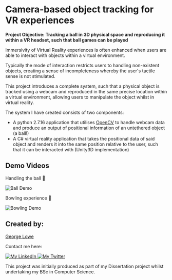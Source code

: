 # Camera-based object tracking for VR experiences

**Project Objective: Tracking a ball in 3D physical space and reproducing it within a VR headset, such that ball games can be played**

Immersivity of Virtual Reality experiences is often enhanced when users are able to interact with objects within a virtual environment. 

Typically the mode of interaction restricts users to handling non-existent objects, creating a sense of incompleteness whereby the user's tactile sense is not stimulated. 

This project introduces a complete system, such that a physical object is tracked using a webcam and reproduced in the same precise location within a virtual environment, allowing users to manipulate the object whilst in virtual reality.

The system I have created consists of two components:

- A python 2.7.16 application that utilises [OpenCV](https://opencv.org/) to handle webcam data and produce an output of positional information of an untethered object (a ball!)
- A C# virtual reality application that takes the positional data of said object and renders it into the same position relative to the user, such that it can be interacted with (Unity3D implementation)

## Demo Videos

Handling the ball 🎾

![Ball Demo](https://media.giphy.com/media/w53V104XFiCCjfoaR7/giphy-downsized-large.gif)

Bowling experience 🎳

![Bowling Demo](https://media.giphy.com/media/WoanwYbF20QDUPGmPu/giphy.gif)


## Created by:

[George Lowe](https://github.com/georgelowe)

Contact me here:

<p align="left">
  <a href="https://www.linkedin.com/in/george-lowe/"> 
    <img alt="My LinkedIn" src="https://img.shields.io/badge/-LinkedIn-0072b1?style=flat&logo=Linkedin&logoColor=white" />
  </a>
  <a href="https://twitter.com/gloweio"> 
    <img alt="My Twitter" src="https://img.shields.io/badge/-Twitter-00acee?style=flat&logo=Twitter&logoColor=white" />
  </a>
</p>


This project was initially produced as part of my Dissertation project whilst undertaking my BSc in Computer Science.

